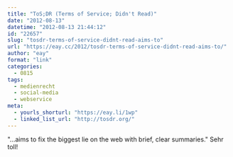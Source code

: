 ```yaml
---
title: "ToS;DR (Terms of Service; Didn't Read)"
date: "2012-08-13"
datetime: "2012-08-13 21:44:12"
id: "22657"
slug: "tosdr-terms-of-service-didnt-read-aims-to"
url: "https://eay.cc/2012/tosdr-terms-of-service-didnt-read-aims-to/"
author: "eay"
format: "link"
categories:
  - 0815
tags:
  - medienrecht
  - social-media
  - webservice
meta:
  - yourls_shorturl: "https://eay.li/1wp"
  - linked_list_url: "http://tosdr.org/"
---
```


"...aims to fix the biggest lie on the web with brief, clear summaries." Sehr toll!
